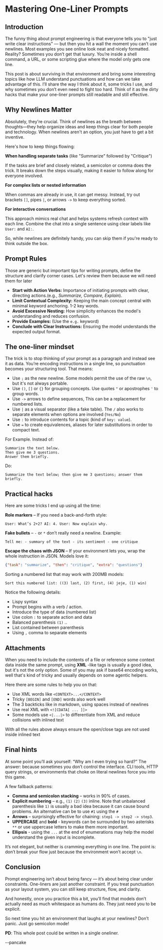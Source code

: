 # Mastering One-Liner Prompts

## Introduction

The funny thing about prompt engineering is that everyone tells you to "just write clear instructions" — but then you hit a wall the moment you can’t use newlines. Most examples you see online look neat and nicely formatted. Reality? Sometimes you don’t get that luxury. You’re inside a shell command, a URL, or some scripting glue where the model only gets one line.

This post is about surviving in that environment and bring some interesting topics like how LLM understand punctuations and how can we take advantage of this. I’ll share the way I think about it, some tricks I use, and why sometimes you don’t even need to fight too hard. Think of it as the dirty hacks that make your one-liner prompts still readable and still effective.

## Why Newlines Matter

Absolutely, they're crucial. Think of newlines as the breath between thoughts—they help organize ideas and keep things clear for both people and technology. When newlines aren't an option, you just have to get a bit inventive.

Here's how to keep things flowing:

**When handling separate tasks** (like "Summarize" followed by "Critique")

If the tasks are brief and closely related, a semicolon or comma does the trick. It breaks down the steps visually, making it easier to follow along for everyone involved.

**For complex lists or nested information**

When commas are already in use, it can get messy. Instead, try out brackets `[]`, pipes `|`, or arrows `->` to keep everything sorted.

**For interactive conversations**

This approach mimics real chat and helps systems refresh context with each line. Combine the chat into a single sentence using clear labels like `User:` and `AI:`.

So, while newlines are definitely handy, you can skip them if you're ready to think outside the box.

## Prompt Rules

Those are generic but important tips for writing prompts, define the structure and clarify corner cases. Let's review them because we will need them for later

- **Start with Action Verbs:** Importance of initiating prompts with clear, directing actions.(e.g., *Summarize, Compare, Explain*).
- **Limit Contextual Complexity:** Keeping the main concept central with minimal keyword anchoring. 1-2 key words.
- **Avoid Excessive Nesting:** How simplicity enhances the model's understanding and reduces confusion.
- **Provide Examples:** (Use the `e.g.` keyword)
- **Conclude with Clear Instructions:** Ensuring the model understands the expected output format.

## The one-liner mindset

The trick is to stop thinking of your prompt as a paragraph and instead see it as data. You’re encoding instructions in a single line, so punctuation becomes your structuring tool. That means:

- Use `;` as the new newline. Some models permit the use of the raw `\n`, but it's not always portable.
- Use `()`, `[]` or `{}` for grouping concepts. Use quotes `"` or apostrophes `'` to group words.
- Use `->` arrows to define sequences, This can be a replacement for numbered lists.
- Use `|` as a visual separator (like a fake table). The `/` also works to separate elements when options are involved (`Yes/No`)
- Use `:` to introduce contents for a topic (kind of `key: value`).
- Use `=` to create equivalences, aliases for later substitutions in order to compact text.

For Example. Instead of:

```text
Summarize the text below.
Then give me 3 questions.
Answer them briefly.
```
Do:

```text
Summarize the text below; then give me 3 questions; answer them briefly.
```

## Practical hacks

Here are some tricks I end up using all the time:

**Role markers** – If you need a back-and-forth style:

```console
User: What’s 2+2? AI: 4. User: Now explain why.
```

**Fake bullets** – `-` or `*` don’t really need a newline. Example:

```console
Tell me: - summary of the text - its sentiment - one critique
```

**Escape the chaos with JSON** – If your environment lets you, wrap the whole instruction in JSON. Models love it:

```json
{"task": "summarize", "then": "critique", "extra": "questions"}
```

Sorting a numbered list that may work with 200MB models:

`Sort this numbered list: ((3) last, (2) first, (4) jeje, (1) win)`

Notice the following details: 

* Lispy syntax
* Prompt begins with a verb / action.
* Introduce the type of data (numbered list)
* Use colon `:` to separate action and data
* Balanced parenthesis `(1)` ..
* List contained between parenthesis
* Using `,` comma to separate elements

## Attachments

When you need to include the contents of a file or reference some context data inside the same prompt, using **XML** -like tags is usually a good idea, but it's not the only option. Some of you may ask if base64 encoding works, well that's kind of tricky and usually depends on some agentic helpers.

Here there are some rules to help you on that:

* Use XML words like `<CONTEXT>...</CONTEXT>`
* Tricky `[BEGIN]` and `[END]` words also work well
* The 3 backticks like in markdown, using spaces instead of newlines
* Use real XML with `<![CDATA[ ... ]]>`
* Some models use `<|...|>` to differentiate from XML and reduce collisions with inlined text

With all the rules above always ensure the open/close tags are not used inside inlined text

## Final hints

At some point you’ll ask yourself: “Why am I even trying so hard?” The answer: because sometimes you don’t control the interface. CLI tools, HTTP query strings, or environments that choke on literal newlines force you into this game.

A few fallback patterns:

- **Comma and semicolon stacking** – works in 90% of cases.
- **Explicit numbering** – e.g., `(1)` `(2)` `(3)` inline. Note that unbalanced parenthesis like `1)` is usually a bad idea because it can cause bound problems. An alternative can be to use `#1` using the `#`
- **Arrows** – surprisingly effective for chaining: `step1 -> step2 -> step3`.
- **UPPERCASE** and **bold** - keywords can be surrounded by two asterisks `**` or use uppercase letters to make them more important.
- **Ellipsis** - using the `...` at the end of enumerations may help the model understand the given input is incomplete.

It’s not elegant, but neither is cramming everything in one line. The point is: don’t break your flow just because the environment won’t accept `\n`.

## Conclusion

Prompt engineering isn’t about being fancy — it’s about being clear under constraints. One-liners are just another constraint. If you treat punctuation as your layout system, you can still keep structure, flow, and clarity.

And honestly, once you practice this a bit, you’ll find that models don’t actually need as much whitespace as humans do. They just need you to be explicit.

So next time you hit an environment that laughs at your newlines? Don’t panic. Just go semicolon mode!

**PD**: This whole post could be written in a single oneliner.

--pancake

